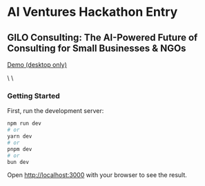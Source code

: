 # AI Ventures Hackathon Entry

## GILO Consulting: The AI-Powered Future of Consulting for Small Businesses \& NGOs

[Demo (desktop only)](https://restorestaurants.com)

\\
\\

### Getting Started

First, run the development server:

```bash
npm run dev
# or
yarn dev
# or
pnpm dev
# or
bun dev
```

Open [http://localhost:3000](http://localhost:3000) with your browser to see the result.

